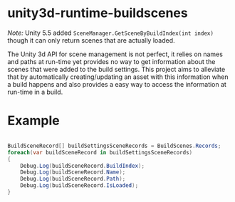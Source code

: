 # unity3d-runtime-buildscenes
*Note:* Unity 5.5 added ```SceneManager.GetSceneByBuildIndex(int index)``` though it can only return scenes that are actually loaded.

The Unity 3d API for scene management is not perfect, it relies on names and paths at run-time yet provides no way to get information about the scenes that were added to the build settings. This project aims to alleviate that by automatically creating/updating an asset with this information when a build happens and also provides a easy way to access the information at run-time in a build.
# Example
```cs

BuildSceneRecord[] buildSettingsSceneRecords = BuildScenes.Records;
foreach(var buildSceneRecord in buildSettingsSceneRecords)
{
    Debug.Log(buildSceneRecord.BuildIndex);
    Debug.Log(buildSceneRecord.Name);
    Debug.Log(buildSceneRecord.Path);
    Debug.Log(buildSceneRecord.IsLoaded);
}

```
